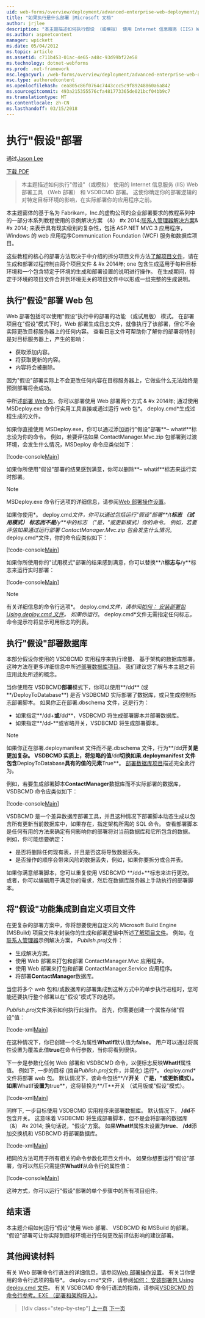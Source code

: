 ```yaml
---
uid: web-forms/overview/deployment/advanced-enterprise-web-deployment/performing-a-what-if-deployment
title: "如果执行是什么部署 |Microsoft 文档"
author: jrjlee
description: "本主题描述如何执行假设 （或模拟） 使用 Internet 信息服务 (IIS) Web 部署工具 （Web 部署） 和 V 部署..."
ms.author: aspnetcontent
manager: wpickett
ms.date: 05/04/2012
ms.topic: article
ms.assetid: c711b453-01ac-4e65-a48c-93d99bf22e58
ms.technology: dotnet-webforms
ms.prod: .net-framework
msc.legacyurl: /web-forms/overview/deployment/advanced-enterprise-web-deployment/performing-a-what-if-deployment
msc.type: authoredcontent
ms.openlocfilehash: cea805c86f0764c7443ccc5c9f89248860a6a842
ms.sourcegitcommit: 493a215355576cfa481773365de021bcf04bb9c7
ms.translationtype: MT
ms.contentlocale: zh-CN
ms.lasthandoff: 03/15/2018
---
```

<a name="performing-a-what-if-deployment"></a>执行"假设"部署
====================
通过[Jason Lee](https://github.com/jrjlee)

[下载 PDF](https://msdnshared.blob.core.windows.net/media/MSDNBlogsFS/prod.evol.blogs.msdn.com/CommunityServer.Blogs.Components.WeblogFiles/00/00/00/63/56/8130.DeployingWebAppsInEnterpriseScenarios.pdf)

> 本主题描述如何执行"假设"（或模拟） 使用的 Internet 信息服务 (IIS) Web 部署工具 （Web 部署） 和 VSDBCMD 部署。 这使你确定你的部署逻辑的对特定目标环境的影响，在实际部署你的应用程序之前。


本主题窗体的基于名为 Fabrikam，Inc.的虚构公司的企业部署要求的教程系列中的一部分本系列教程使用的示例解决方案 （&） #x 2014;[联系人管理器解决方案](../web-deployment-in-the-enterprise/the-contact-manager-solution.md)& #x 2014; 来表示具有现实级别的复杂性，包括 ASP.NET MVC 3 应用程序，Windows 的 web 应用程序Communication Foundation (WCF) 服务和数据库项目。

这些教程的核心的部署方法取决于中介绍的拆分项目文件方法[了解项目文件](../web-deployment-in-the-enterprise/understanding-the-project-file.md)，请在生成和部署过程控制由两个项目文件 & #x 2014年; one 包含生成适用于每种目标环境和一个包含特定于环境的生成和部署设置的说明进行操作。 在生成期间，特定于环境的项目文件合并到环境无关的项目文件中以形成一组完整的生成说明。

## <a name="performing-a-what-if-deployment-for-web-packages"></a>执行"假设"部署 Web 包

Web 部署包括可以使用"假设"执行中的部署的功能 （或试用版） 模式。 在部署项目在"假设"模式下时，Web 部署生成日志文件，就像执行了该部署，但它不会实际更改目标服务器上的任何内容。 查看日志文件可帮助你了解你的部署将特别是对目标服务器上，产生的影响：

- 获取添加内容。
- 将获取更新的内容。
- 内容将会被删除。

因为"假设"部署实际上不会更改任何内容在目标服务器上，它做些什么无法始终是预测部署将会成功。

中所述[部署 Web 包](../web-deployment-in-the-enterprise/deploying-web-packages.md)，你可以部署使用 Web 部署两个方式 & #x 2014年; 通过使用 MSDeploy.exe 命令行实用工具直接或通过运行 web 包*。 deploy.cmd*生成过程生成的文件。

如果你直接使用 MSDeploy.exe，你可以通过添加运行"假设"部署**– whatif**标志设为你的命令。 例如，若要评估如果 ContactManager.Mvc.zip 包部署到过渡环境，会发生什么情况，MSDeploy 命令应类似如下：


[!code-console[Main](performing-a-what-if-deployment/samples/sample1.cmd)]


如果你所使用"假设"部署的结果感到满意，你可以删除**– whatif**标志来运行实时部署。

> [!NOTE]
> MSDeploy.exe 命令行选项的详细信息，请参阅[Web 部署操作设置](https://technet.microsoft.com/library/dd569089(WS.10).aspx)。


如果你使用*。 deploy.cmd*文件，你可以通过包括运行"假设"部署**/t**标志 （试用模式） 标志而不是**/y**中的标志 （"是，"或更新模式）你的命令。 例如，若要评估如果通过运行部署 ContactManager.Mvc.zip 包会发生什么情况*。 deploy.cmd*文件，你的命令应类似如下：


[!code-console[Main](performing-a-what-if-deployment/samples/sample2.cmd)]


如果你所使用你的"试用模式"部署的结果感到满意，你可以替换**/t**标志与**/y**标志来运行实时部署：


[!code-console[Main](performing-a-what-if-deployment/samples/sample3.cmd)]


> [!NOTE]
> 有关详细信息的命令行选项*。 deploy.cmd*文件，请参阅[如何： 安装部署包 Using deploy.cmd 文件](https://msdn.microsoft.com/library/ff356104.aspx)。 如果你运行*。 deploy.cmd*文件无需指定任何标志，命令提示符将显示可用标志的列表。


## <a name="performing-a-what-if-deployment-for-databases"></a>执行"假设"部署数据库

本部分假设你使用的 VSDBCMD 实用程序来执行增量、 基于架构的数据库部署。 这种方法在更多详细信息中所述[部署数据库项目](../web-deployment-in-the-enterprise/deploying-database-projects.md)。 我们建议您了解与本主题之前应用此处所述的概念。

当你使用在 VSDBCMD**部署**模式下，你可以使用**/dd** (或**/DeployToDatabase**) 是否 VSDBCMD 实际部署了数据库，或只生成控制标志部署脚本。 如果你正在部署.dbschema 文件，这是行为：

- 如果指定**/dd+**或**/dd**，VSDBCMD 将生成部署脚本并部署数据库。
- 如果指定**/dd-**或省略开关，VSDBCMD 将生成部署脚本。

> [!NOTE]
> 如果你正在部署.deploymanifest 文件而不是.dbschema 文件，行为**/dd**开关是更加复杂。 VSDBCMD 实质上，将忽略的值**/dd**切换如果.deploymanifest 文件包含**DeployToDatabase**具有的值的元素**True**。 [部署数据库项目](../web-deployment-in-the-enterprise/deploying-database-projects.md)描述完全此行为。


例如，若要生成部署脚本**ContactManager**数据库而不实际部署的数据库，VSDBCMD 命令应类似如下：


[!code-console[Main](performing-a-what-if-deployment/samples/sample4.cmd)]


VSDBCMD 是一个差异数据库部署工具，并且这种情况下部署脚本动态生成以包含所有更新当前数据库中，如果存在，指定架构所需的 SQL 命令。 查看部署脚本是任何有用的方法来确定有何影响你的部署将对当前数据库和它所包含的数据。 例如，你可能想要确定：

- 是否将删除任何现有表，并且是否这将导致数据丢失。
- 是否操作的顺序会带来风险的数据丢失，例如，如果你要拆分或合并表。

如果你满意部署脚本，您可以重复使用 VSDBCMD **/dd+**标志来进行更改。 或者，你可以编辑用于满足你的需求，然后在数据库服务器上手动执行的部署脚本。

## <a name="integrating-what-if-functionality-into-custom-project-files"></a>将"假设"功能集成到自定义项目文件

在更复杂的部署方案中，你将想要使用自定义的 Microsoft Build Engine (MSBuild) 项目文件来封装你的生成和部署逻辑中所述[了解项目文件](../web-deployment-in-the-enterprise/understanding-the-project-file.md)。 例如，在[联系人管理器](../web-deployment-in-the-enterprise/the-contact-manager-solution.md)示例解决方案， *Publish.proj*文件：

- 生成解决方案。
- 使用 Web 部署来打包和部署 ContactManager.Mvc 应用程序。
- 使用 Web 部署来打包和部署 ContactManager.Service 应用程序。
- 将部署**ContactManager**数据库。

当您将多个 web 包和/或数据库的部署集成到这种方式中的单步执行进程时，您可能还要执行整个部署以在"假设"模式下的选项。

*Publish.proj*文件演示如何执行此操作。 首先，你需要创建一个属性存储"假设"值：


[!code-xml[Main](performing-a-what-if-deployment/samples/sample5.xml)]


在这种情况下，你已创建一个名为属性**WhatIf**默认值为**false**。 用户可以通过将属性设置为覆盖此值**true**在命令行参数，当你将看到很快。

下一步是参数化任何 Web 部署和 VSDBCMD 命令，以便标志反映**WhatIf**属性值。 例如下, 一步的目标 (摘自*Publish.proj*文件，并简化) 运行*。 deploy.cmd*文件将部署 web 包。 默认情况下，该命令包括**/Y**开关 （"是，"或更新模式）。 如果**WhatIf**设置为**true**，这将替换为**/T**开关 （试用版或"假设"模式）。


[!code-xml[Main](performing-a-what-if-deployment/samples/sample6.xml)]


同样下, 一步目标使用 VSDBCMD 实用程序来部署数据库。 默认情况下， **/dd**不包含开关。 这意味着 VSDBCMD 将生成部署脚本，但不是会将部署的数据库 （&） #x 2014; 换句话说，"假设"方案。 如果**WhatIf**属性未设置为**true**、 **/dd**添加交换机和 VSDBCMD 将部署数据库。


[!code-xml[Main](performing-a-what-if-deployment/samples/sample7.xml)]


相同的方法可用于所有相关的命令参数化项目文件中。 如果你想要运行"假设"部署，你可以然后只需提供**WhatIf**从命令行的属性值：


[!code-console[Main](performing-a-what-if-deployment/samples/sample8.cmd)]


这种方式，你可以运行"假设"部署的单个步骤中的所有项目组件。

## <a name="conclusion"></a>结束语

本主题介绍如何运行"假设"使用 Web 部署、 VSDBCMD 和 MSBuild 的部署。 "假设"部署可让你实际到目标环境进行任何更改前评估影响的建议部署。

## <a name="further-reading"></a>其他阅读材料

有关 Web 部署命令行语法的详细信息，请参阅[Web 部署操作设置](https://technet.microsoft.com/library/dd569089(WS.10).aspx)。 有关当你使用的命令行选项的指导*。 deploy.cmd*文件，请参阅[如何： 安装部署包 Using deploy.cmd 文件](https://msdn.microsoft.com/library/ff356104.aspx)。 有关 VSDBCMD 命令行语法的指南，请参阅[VSDBCMD 的命令行参考。EXE （部署和架构导入）](https://msdn.microsoft.com/library/dd193283.aspx)。

>[!div class="step-by-step"]
[上一页](advanced-enterprise-web-deployment.md)
[下一页](customizing-database-deployments-for-multiple-environments.md)

